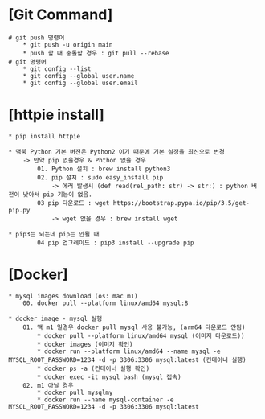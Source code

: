 [Git Command]
============= 

    # git push 명령어
        * git push -u origin main
        * push 할 때 충돌할 경우 : git pull --rebase 
    # git 명령어
        * git config --list
        * git config --global user.name
        * git config --global user.email


[httpie install]
================
    * pip install httpie 

    * 맥북 Python 기본 버전은 Python2 이기 때문에 기본 설정을 최신으로 변경
        -> 만약 pip 없을경우 & Phthon 없을 경우 
            01. Python 설치 : brew install python3 
            02. pip 설치 : sudo easy_install pip  
                -> 에러 발생시 (def read(rel_path: str) -> str:) : python 버전이 낮아서 pip 기능이 없음. 
            03 pip 다운로드 : wget https://bootstrap.pypa.io/pip/3.5/get-pip.py
                -> wget 없을 경우 : brew install wget

    * pip3는 되는데 pip는 안될 때
            04 pip 업그레이드 : pip3 install --upgrade pip

[Docker]
========

    * mysql images download (os: mac m1)
        00. docker pull --platform linux/amd64 mysql:8

    * docker image - mysql 실행
        01. 맥 m1 일경우 docker pull mysql 사용 불가능, (arm64 다운로드 안됨)
            * docker pull --platform linux/amd64 mysql (이미지 다운로드))
            * docker images (이미지 확인)
            * docker run --platform linux/amd64 --name mysql -e MYSQL_ROOT_PASSWORD=1234 -d -p 3306:3306 mysql:latest (컨테이너 실행)
            * docker ps -a (컨테이너 실행 확인)
            * docker exec -it mysql bash (mysql 접속)
        02. m1 아닐 경우
            * docker pull mysqlmy 
            * docker run --name mysql-container -e MYSQL_ROOT_PASSWORD=1234 -d -p 3306:3306 mysql:latest


              
